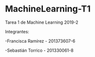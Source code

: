 # MachineLearning-T1
Tarea 1 de Machine Learning 2019-2

Integrantes:
  
  -Francisca Ramírez - 201373607-6
  
  -Sebastián Torrico - 201330061-8

